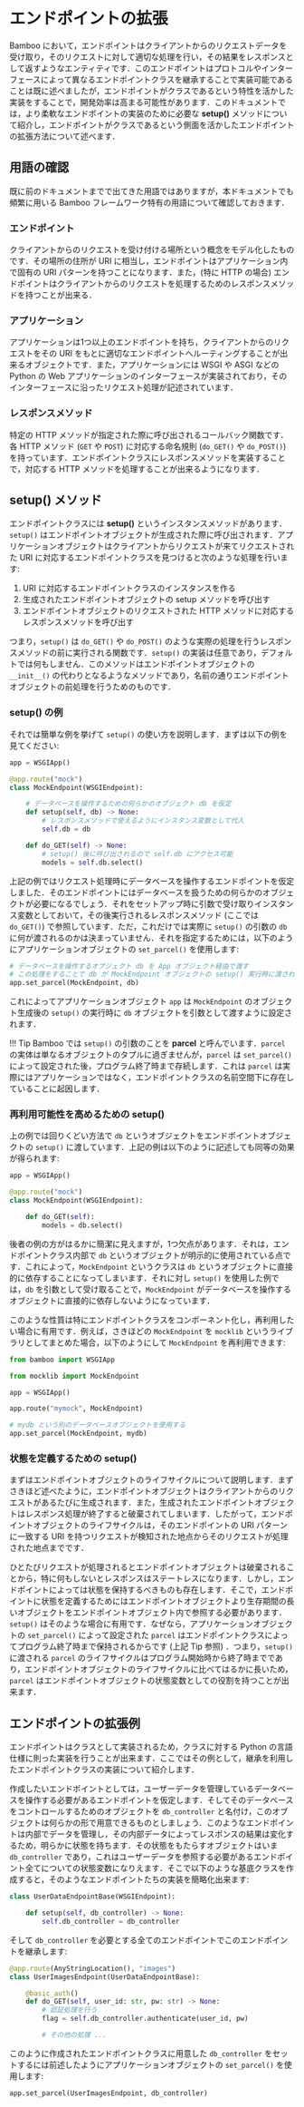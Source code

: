 # エンドポイントの拡張

Bamboo において，エンドポイントはクライアントからのリクエストデータを受け取り，そのリクエストに対して適切な処理を行い，その結果をレスポンスとして返すようなエンティティです．このエンドポイントはプロトコルやインターフェースによって異なるエンドポイントクラスを継承することで実装可能であることは既に述べましたが，エンドポイントがクラスであるという特性を活かした実装をすることで，開発効率は高まる可能性があります．このドキュメントでは，より柔軟なエンドポイントの実装のために必要な **setup()** メソッドについて紹介し，エンドポイントがクラスであるという側面を活かしたエンドポイントの拡張方法について述べます．

## 用語の確認

既に前のドキュメントまでで出てきた用語ではありますが，本ドキュメントでも頻繁に用いる Bamboo フレームワーク特有の用語について確認しておきます．

### エンドポイント

クライアントからのリクエストを受け付ける場所という概念をモデル化したものです．その場所の住所が URI に相当し，エンドポイントはアプリケーション内で固有の URI パターンを持つことになります．また，(特に HTTP の場合) エンドポイントはクライアントからのリクエストを処理するためのレスポンスメソッドを持つことが出来る．

### アプリケーション

アプリケーションは1つ以上のエンドポイントを持ち，クライアントからのリクエストをその URI をもとに適切なエンドポイントへルーティングすることが出来るオブジェクトです．また，アプリケーションには WSGI や ASGI などの Python の Web アプリケーションのインターフェースが実装されており，そのインターフェースに沿ったリクエスト処理が記述されています．

### レスポンスメソッド

特定の HTTP メソッドが指定された際に呼び出されるコールバック関数です．各 HTTP メソッド (`GET` や `POST`) に対応する命名規則 (`do_GET()` や `do_POST()`) を持っています．エンドポイントクラスにレスポンスメソッドを実装することで，対応する HTTP メソッドを処理することが出来るようになります．

## setup() メソッド

エンドポイントクラスには **setup()** というインスタンスメソッドがあります．`setup()` はエンドポイントオブジェクトが生成された際に呼び出されます．アプリケーションオブジェクトはクライアントからリクエストが来てリクエストされた URI に対応するエンドポイントクラスを見つけると次のような処理を行います:

1. URI に対応するエンドポイントクラスのインスタンスを作る
2. 生成されたエンドポイントオブジェクトの setup メソッドを呼び出す
3. エンドポイントオブジェクトのリクエストされた HTTP メソッドに対応するレスポンスメソッドを呼び出す

つまり，`setup()` は `do_GET()` や `do_POST()` のような実際の処理を行うレスポンスメソッドの前に実行される関数です．`setup()` の実装は任意であり，デフォルトでは何もしません．このメソッドはエンドポイントオブジェクトの `__init__()` の代わりとなるようなメソッドであり，名前の通りエンドポイントオブジェクトの前処理を行うためのものです．

### setup() の例

それでは簡単な例を挙げて `setup()` の使い方を説明します．まずは以下の例を見てください:

```python
app = WSGIApp()

@app.route("mock")
class MockEndpoint(WSGIEndpoint):

    # データベースを操作するための何らかのオブジェクト db を仮定
    def setup(self, db) -> None:
        # レスポンスメソッドで使えるようにインスタンス変数として代入
        self.db = db

    def do_GET(self) -> None:
        # setup() 後に呼び出されるので self.db にアクセス可能
        models = self.db.select()
```

上記の例ではリクエスト処理時にデータベースを操作するエンドポイントを仮定しました．そのエンドポイントにはデータベースを扱うための何らかのオブジェクトが必要になるでしょう．それをセットアップ時に引数で受け取りインスタンス変数としておいて，その後実行されるレスポンスメソッド (ここでは `do_GET()`) で参照しています．ただ，これだけでは実際に `setup()` の引数の `db` に何が渡されるのかは決まっていません．それを指定するためには，以下のようにアプリケーションオブジェクトの `set_parcel()` を使用します:

```python
# データベースを操作するオブジェクト db を App オブジェクト経由で渡す
# この処理をすることで db が MockEndpoint オブジェクトの setup() 実行時に渡される
app.set_parcel(MockEndpoint, db)
```

これによってアプリケーションオブジェクト `app` は `MockEndpoint` のオブジェクト生成後の `setup()` の実行時に `db` オブジェクトを引数として渡すように設定されます．

!!! Tip
    Bamboo では `setup()` の引数のことを **parcel** と呼んでいます．`parcel` の実体は単なるオブジェクトのタプルに過ぎませんが，`parcel` は `set_parcel()` によって設定された後，プログラム終了時まで存続します．これは `parcel` は実際にはアプリケーションではなく，エンドポイントクラスの名前空間下に存在していることに起因します．

### 再利用可能性を高めるための setup()

上の例では回りくどい方法で `db` というオブジェクトをエンドポイントオブジェクトの `setup()` に渡しています．上記の例は以下のように記述しても同等の効果が得られます:

```python
app = WSGIApp()

@app.route("mock")
class MockEndpoint(WSGIEndpoint):

    def do_GET(self):
        models = db.select()
```

後者の例の方がはるかに簡潔に見えますが，1つ欠点があります．それは，エンドポイントクラス内部で `db` というオブジェクトが明示的に使用されている点です．これによって，`MockEndpoint` というクラスは `db` というオブジェクトに直接的に依存することになってしまいます．それに対し `setup()` を使用した例では，`db` を引数として受け取ることで，`MockEndpoint` がデータベースを操作するオブジェクトに直接的に依存しないようになっています．

このような性質は特にエンドポイントクラスをコンポーネント化し，再利用したい場合に有用です．例えば，さきほどの `MockEndpoint` を `mocklib` というライブラリとしてまとめた場合，以下のようにして `MockEndpoint` を再利用できます:

```python
from bamboo import WSGIApp

from mocklib import MockEndpoint

app = WSGIApp()

app.route("mymock", MockEndpoint)

# mydb という別のデータベースオブジェクトを使用する
app.set_parcel(MockEndpoint, mydb)
```

### 状態を定義するための setup()

まずはエンドポイントオブジェクトのライフサイクルについて説明します．まずさきほど述べたように，エンドポイントオブジェクトはクライアントからのリクエストがあるたびに生成されます．また，生成されたエンドポイントオブジェクトはレスポンス処理が終了すると破棄されてしまいます．したがって，エンドポイントオブジェクトのライフサイクルは，そのエンドポイントの URI パターンに一致する URI を持つリクエストが検知された地点からそのリクエストが処理された地点までです．

ひとたびリクエストが処理されるとエンドポイントオブジェクトは破棄されることから，特に何もしないとレスポンスはステートレスになります．しかし，エンドポイントによっては状態を保持するべきものも存在します．そこで，エンドポイントに状態を定義するためにはエンドポイントオブジェクトより生存期間の長いオブジェクトをエンドポイントオブジェクト内で参照する必要があります．`setup()` はそのような場合に有用です．なぜなら，アプリケーションオブジェクトの `set_parcel()` によって設定された `parcel` はエンドポイントクラスによってプログラム終了時まで保持されるからです (上記 Tip 参照) ．つまり，`setup()` に渡される `parcel` のライフサイクルはプログラム開始時から終了時までであり，エンドポイントオブジェクトのライフサイクルに比べてはるかに長いため，`parcel` はエンドポイントオブジェクトの状態変数としての役割を持つことが出来ます．

## エンドポイントの拡張例

エンドポイントはクラスとして実装されるため，クラスに対する Python の言語仕様に則った実装を行うことが出来ます．ここではその例として，継承を利用したエンドポイントクラスの実装について紹介します．

作成したいエンドポイントとしては，ユーザーデータを管理しているデータベースを操作する必要があるエンドポイントを仮定します．そしてそのデータベースをコントロールするためのオブジェクトを `db_controller` と名付け，このオブジェクトは何らかの形で用意できるものとしましょう．このようなエンドポイントは内部でデータを管理し，その内部データによってレスポンスの結果は変化するため，明らかに状態を持ちます．その状態をもたらすオブジェクトはいま `db_controller` であり，これはユーザーデータを参照する必要があるエンドポイント全てについての状態変数になりえます．そこで以下のような基底クラスを作成すると，そのようなエンドポイントたちの実装を簡略化出来ます:

```python
class UserDataEndpointBase(WSGIEndpoint):

    def setup(self, db_controller) -> None:
        self.db_controller = db_controller
```

そして `db_controller` を必要とする全てのエンドポイントでこのエンドポイントを継承します:

```python
@app.route(AnyStringLocation(), "images")
class UserImagesEndpoint(UserDataEndpointBase):

    @basic_auth()
    def do_GET(self, user_id: str, pw: str) -> None:
        # 認証処理を行う
        flag = self.db_controller.authenticate(user_id, pw)

        # その他の処理 ...
```

このように作成されたエンドポイントクラスに用意した `db_controller` をセットするには前述したようにアプリケーションオブジェクトの `set_parcel()` を使用します:

```python
app.set_parcel(UserImagesEndpoint, db_controller)
```
